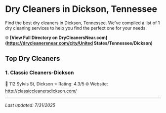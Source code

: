 # Dry Cleaners in Dickson, Tennessee

Find the best dry cleaners in Dickson, Tennessee. We've compiled a list of 1 dry cleaning services to help you find the perfect one for your needs.

🌐 **[View Full Directory on DryCleanersNear.com](https://drycleanersnear.com/city/United States/Tennessee/Dickson)**

## Top Dry Cleaners

### 1. Classic Cleaners-Dickson
📍 112 Sylvis St, Dickson
⭐ Rating: 4.3/5
🌐 Website: http://classiccleanersdickson.com/


---

*Last updated: 7/31/2025*
